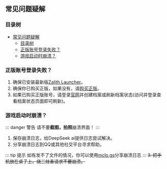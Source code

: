 ## 常见问题疑解

### 目录树
- [常见问题疑解](#常见问题疑解)
  - [目录树](#目录树)
  - [正版账号登录失败？](#正版账号登录失败)
  - [游戏启动时崩溃？](#游戏启动时崩溃)


### 正版账号登录失败？

1. 确保已安装最新版[Zalith Launcher](/download)。
2. 确保你已购买正版，如果没有，请[购买正版](/docs/account/add.html#购买正版账号)。
3. 如果已购买正版账号，请登录[官网](https://www.minecraft.net)并创建档案或刷新档案状态(访问并登录查看档案状态页面即可刷新)。

### 游戏启动时崩溃？
::: danger 警告
请不要**截图，拍照**崩溃界面！
:::
1. 保存崩溃日志，给DeepSeek ai提供日志尝试解决。
2. 分享崩溃日志到QQ或其他社交平台寻求帮助。
   
::: tip 提示
如有发不了文件的情况，你可以使用[mclo.gs](https://mclo.gs)分享崩溃日志
:::
~~3. 把手机放在桌子上，烧三炷香请求不要崩溃。~~